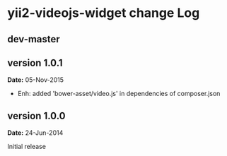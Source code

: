 yii2-videojs-widget change Log
==============================

dev-master
----------

version 1.0.1
-------------
**Date:** 05-Nov-2015

- Enh: added 'bower-asset/video.js' in dependencies of composer.json


version 1.0.0
-------------
**Date:** 24-Jun-2014

Initial release
